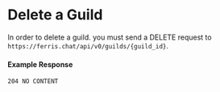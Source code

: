 # Delete a Guild

In order to delete a guild. you must send a DELETE request to `https://ferris.chat/api/v0/guilds/{guild_id}`.

#### Example Response

```
204 NO CONTENT
```